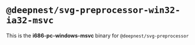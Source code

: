 # `@deepnest/svg-preprocessor-win32-ia32-msvc`

This is the **i686-pc-windows-msvc** binary for `@deepnest/svg-preprocessor`
